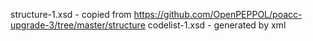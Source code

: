 structure-1.xsd - copied from <https://github.com/OpenPEPPOL/poacc-upgrade-3/tree/master/structure>
codelist-1.xsd - generated by xml